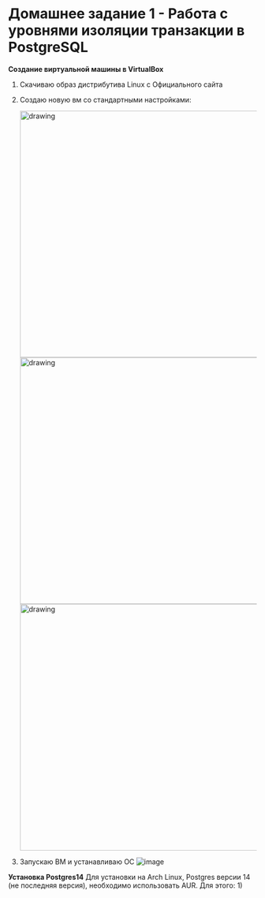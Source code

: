 # Домашнее задание 1 - Работа с уровнями изоляции транзакции в PostgreSQL 

**Создание виртуальной машины в VirtualBox**
  1) Скачиваю образ дистрибутива Linux с Официального сайта
  2) Создаю новую вм со стандартными настройками:
     
     <img src="https://github.com/user-attachments/assets/5e1d6cd0-f5fb-49e8-b9b5-cd742df7c2ea" alt="drawing" width="500"/>
     
     <img src="https://github.com/user-attachments/assets/15b0e3c6-3b76-4924-93be-17608f1566a5" alt="drawing" width="500"/>
     
     <img src="https://github.com/user-attachments/assets/c9523dd1-5490-4c54-a784-4e50908c7899" alt="drawing" width="500"/>

  4) Запускаю ВМ и устанавливаю ОС
     ![image](https://github.com/user-attachments/assets/4219c519-c9b7-4beb-898b-fc67e6145904)


**Установка Postgres14**
Для установки на Arch Linux, Postgres версии 14 (не последняя версия), необходимо использовать AUR. Для этого:
  1) 
